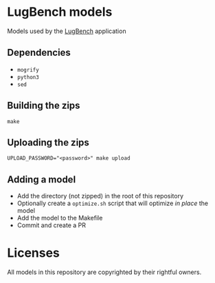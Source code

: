 # LugBench models

Models used by the [LugBench](https://github.com/Lugdunum3D/LugBench) application

## Dependencies

* `mogrify`
* `python3`
* `sed`

## Building the zips

```
make
```

## Uploading the zips

```
UPLOAD_PASSWORD="<password>" make upload
```

## Adding a model

* Add the directory (not zipped) in the root of this repository
* Optionally create a `optimize.sh` script that will optimize *in place* the model
* Add the model to the Makefile
* Commit and create a PR

# Licenses

All models in this repository are copyrighted by their rightful owners.
